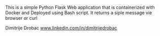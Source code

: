 This is a simple Python Flask Web application that is containerized with Docker and Deployed using Bash script. It returns a siple message vie browser or curl

Dimitrije Drobac
www.linkedin.com/in/dimitrijedrobac